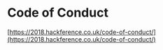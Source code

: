 #  Code of Conduct

[https://2018.hackference.co.uk/code-of-conduct/](https://2018.hackference.co.uk/code-of-conduct/)
